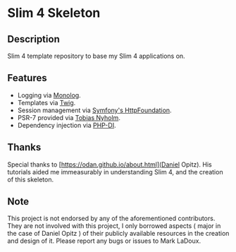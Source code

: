 # Slim 4 Skeleton

## Description

Slim 4 template repository to base my Slim 4 applications on.

## Features

* Logging via [Monolog](https://github.com/Seldaek/monolog).
* Templates via [Twig](https://twig.symfony.com/).
* Session management via [Symfony's HttpFoundation](https://symfony.com/doc/current/components/http_foundation.html).
* PSR-7 provided via [Tobias Nyholm](https://github.com/Nyholm/psr7).
* Dependency injection via [PHP-DI](https://php-di.org/).

## Thanks

Special thanks to [https://odan.github.io/about.html](Daniel Opitz). His tutorials aided me
immeasurably in understanding Slim 4, and the creation of this skeleton.

## Note

This project is not endorsed by any of the aforementioned contributors. They are not involved
with this project, I only borrowed aspects ( major in the case of Daniel Opitz ) of their publicly
available resources in the creation and design of it. Please report any bugs or issues to Mark LaDoux.

